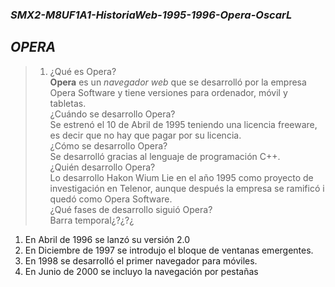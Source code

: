 ### **_SMX2-M8UF1A1-HistoriaWeb-1995-1996-Opera-OscarL_**

## *OPERA*
> 1. ¿Qué es Opera?  
**Opera** es un *navegador web* que se desarrolló por la empresa Opera Software y tiene versiones para ordenador, móvil y tabletas.  
> ¿Cuándo se desarrollo Opera?  
Se estrenó el 10 de Abril de 1995 teniendo una licencia freeware, es decir que no hay que pagar por su licencia.  
¿Cómo se desarrollo Opera?  
Se desarrolló gracias al lenguaje de programación C++.  
¿Quién desarrollo Opera?  
Lo desarrollo Hakon Wium Lie en el año 1995 como proyecto de investigación en Telenor, aunque después la empresa se ramificó i quedó como Opera Software.  
¿Qué fases de desarrollo siguió Opera?  
Barra temporal¿?¿?¿
1.  En Abril de 1996 se lanzó su versión 2.0  
2.  En Diciembre de 1997 se introdujo el bloque de ventanas emergentes.  
3.  En 1998 se desarrolló el primer navegador para móviles.  
4.  En Junio de 2000 se incluyo la navegación por pestañas  
